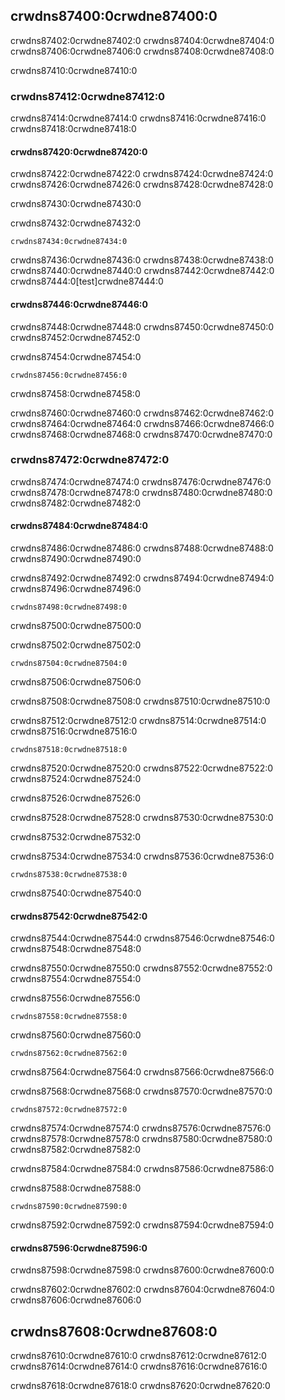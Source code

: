 ## crwdns87400:0crwdne87400:0

crwdns87402:0crwdne87402:0 crwdns87404:0crwdne87404:0 crwdns87406:0crwdne87406:0 crwdns87408:0crwdne87408:0

crwdns87410:0crwdne87410:0

### crwdns87412:0crwdne87412:0

crwdns87414:0crwdne87414:0 crwdns87416:0crwdne87416:0 crwdns87418:0crwdne87418:0

#### crwdns87420:0crwdne87420:0

crwdns87422:0crwdne87422:0 crwdns87424:0crwdne87424:0 crwdns87426:0crwdne87426:0 crwdns87428:0crwdne87428:0

crwdns87430:0crwdne87430:0

<span class="filename">crwdns87432:0crwdne87432:0</span>

```rust,noplayground
crwdns87434:0crwdne87434:0
```

crwdns87436:0crwdne87436:0 crwdns87438:0crwdne87438:0 crwdns87440:0crwdne87440:0 crwdns87442:0crwdne87442:0 crwdns87444:0[test]crwdne87444:0

#### crwdns87446:0crwdne87446:0

crwdns87448:0crwdne87448:0 crwdns87450:0crwdne87450:0 crwdns87452:0crwdne87452:0

<span class="filename">crwdns87454:0crwdne87454:0</span>

```rust,noplayground
crwdns87456:0crwdne87456:0
```

<span class="caption">crwdns87458:0crwdne87458:0</span>

crwdns87460:0crwdne87460:0 crwdns87462:0crwdne87462:0 crwdns87464:0crwdne87464:0<!-- ignore -->
crwdns87466:0crwdne87466:0 crwdns87468:0crwdne87468:0 crwdns87470:0crwdne87470:0

### crwdns87472:0crwdne87472:0

crwdns87474:0crwdne87474:0 crwdns87476:0crwdne87476:0 crwdns87478:0crwdne87478:0 crwdns87480:0crwdne87480:0 crwdns87482:0crwdne87482:0

#### crwdns87484:0crwdne87484:0

crwdns87486:0crwdne87486:0 crwdns87488:0crwdne87488:0 crwdns87490:0crwdne87490:0

crwdns87492:0crwdne87492:0 crwdns87494:0crwdne87494:0 crwdns87496:0crwdne87496:0

```text
crwdns87498:0crwdne87498:0
```

crwdns87500:0crwdne87500:0

<span class="filename">crwdns87502:0crwdne87502:0</span>

```rust,ignore
crwdns87504:0crwdne87504:0
```


<span class="caption">crwdns87506:0crwdne87506:0</span>

crwdns87508:0crwdne87508:0 crwdns87510:0crwdne87510:0

crwdns87512:0crwdne87512:0 crwdns87514:0crwdne87514:0 crwdns87516:0crwdne87516:0

```console
crwdns87518:0crwdne87518:0
```

crwdns87520:0crwdne87520:0 crwdns87522:0crwdne87522:0 crwdns87524:0crwdne87524:0

crwdns87526:0crwdne87526:0

crwdns87528:0crwdne87528:0 crwdns87530:0crwdne87530:0

crwdns87532:0crwdne87532:0

crwdns87534:0crwdne87534:0 crwdns87536:0crwdne87536:0

```console
crwdns87538:0crwdne87538:0
```

crwdns87540:0crwdne87540:0

#### crwdns87542:0crwdne87542:0

crwdns87544:0crwdne87544:0 crwdns87546:0crwdne87546:0 crwdns87548:0crwdne87548:0

crwdns87550:0crwdne87550:0<!-- ignore --> crwdns87552:0crwdne87552:0 crwdns87554:0crwdne87554:0

<span class="filename">crwdns87556:0crwdne87556:0</span>

```rust,noplayground
crwdns87558:0crwdne87558:0
```

crwdns87560:0crwdne87560:0

```console
crwdns87562:0crwdne87562:0
```

crwdns87564:0crwdne87564:0 crwdns87566:0crwdne87566:0

crwdns87568:0crwdne87568:0 crwdns87570:0crwdne87570:0

```text
crwdns87572:0crwdne87572:0
```

crwdns87574:0crwdne87574:0<!-- ignore --> crwdns87576:0crwdne87576:0 crwdns87578:0crwdne87578:0 crwdns87580:0crwdne87580:0 crwdns87582:0crwdne87582:0

crwdns87584:0crwdne87584:0 crwdns87586:0crwdne87586:0

<span class="filename">crwdns87588:0crwdne87588:0</span>

```rust,ignore
crwdns87590:0crwdne87590:0
```

crwdns87592:0crwdne87592:0 crwdns87594:0crwdne87594:0

#### crwdns87596:0crwdne87596:0

crwdns87598:0crwdne87598:0 crwdns87600:0crwdne87600:0

crwdns87602:0crwdne87602:0 crwdns87604:0crwdne87604:0 crwdns87606:0crwdne87606:0

## crwdns87608:0crwdne87608:0

crwdns87610:0crwdne87610:0 crwdns87612:0crwdne87612:0 crwdns87614:0crwdne87614:0 crwdns87616:0crwdne87616:0

crwdns87618:0crwdne87618:0
crwdns87620:0crwdne87620:0
